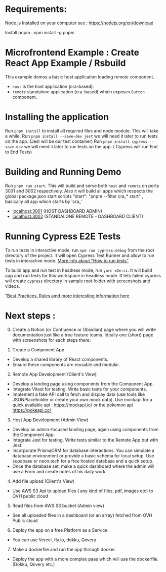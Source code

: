 # Requirements:

Node.js Installed on your computer see : https://nodejs.org/en/download

Install pnpm : npm install -g pnpm


# Microfrontend Example :  Create React App Example / Rsbuild

This example demos a basic host application loading remote component.

- `host` is the host application (cra-based).
- `remote` standalone application (cra-based) which exposes `Button` component.

# Installing the application

Run `pnpm install` to install all required files and node module. This will take a while.
Run `pnpm install --save-dev jest` we will need it later to run tests on the app. (Jest will be our test container)
Run `pnpm install cypress --save-dev` we will need it later to run tests on the app. ( Cypress will run End to End Tests)



# Building and Running Demo 
Run `pnpm run start`. This will build and serve both `host` and `remote` on ports 3001 and 3002 respectively.
Also it will build all apps which respects the global package.json start scripts   "start": "pnpm --filter cra_* start" , basically all app which starts by 'cra_'


- [localhost:3001](http://localhost:3000/) (HOST DASHBOARD ADMIN)
- [localhost:3002](http://localhost:3002/) (STANDALONE REMOTE -  DASHBOARD CLIENT)

# Running Cypress E2E Tests

To run tests in interactive mode, run `npm run cypress:debug` from the root directory of the project. It will open Cypress Test Runner and allow to run tests in interactive mode. [More info about "How to run tests"](../../cypress/README.md#how-to-run-tests)

To build app and run test in headless mode, run `yarn e2e:ci`. It will build app and run tests for this workspace in headless mode. If tets failed cypress will create `cypress` directory in sample root folder with screenshots and videos.

["Best Practices, Rules amd more interesting information here](../../cypress/README.md)



# Next steps :
0) Create a Notion (or Confluence or Obsidian) page where you will write documentation just like a true feature teams. Ideally one (short) page with screenshots for each steps there:

1) Create a Component App

* Develop a shared library of React components.
* Ensure these components are reusable and modular.

2) Remote App Development (Client's View)

* Develop a landing page using components from the Component App.
* Integrate Vitest for testing. Write basic tests for your components.
* Implement a fake API call to fetch and display data (use tools like JSONPlaceholder or create your own mock data).
Use mockapi for a quick available api : https://mockapi.io/  or the pokemon api https://pokeapi.co/

3) Host App Development (Admin View)

* Develop an admin-focused landing page, again using components from the Component App.
* Integrate Jest for testing. Write tests similar to the Remote App but with Jest.
* Incorporate PrismaORM for database interactions. You can simulate a database environment or provide a basic schema for local setup.
Use supabase or neon.tech for a free hosted database and a quick setup.
* Once the database set, make a quick dashboard where the admin will use a Form and create notes of his daily work.


4) Add file upload (Client's View)
* Use AWS S3 Api to upload files ( any kind of files, pdf, images etc) to OVH public cloud

5) Read files from AWS S3 bucket (Admin view)
* See all uploaded files in a dashboard (or an array) fetched from OVH Public cloud

6) Deploy the app on a free Platform as a Service
* You can use Vercel, fly.io, dokku, Qovery

7) Make a dockerfile and run the app through docker.
* Deploy the app with a more complex paas which will use the dockerfile. (Dokku, Qovery etc.)
